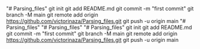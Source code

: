 "# Parsing_files"  git init git add README.md git commit -m "first commit" git branch -M main git remote add origin https://github.com/victorinaza/Parsing_files.git git push -u origin main
"# Parsing_files" 
"# Parsing_files" 
"# Parsing_files"  git init git add README.md git commit -m "first commit" git branch -M main git remote add origin https://github.com/victorinaza/Parsing_files.git git push -u origin main
